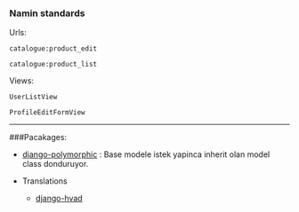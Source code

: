 ### Namin standards

Urls:

`catalogue:product_edit`

`catalogue:product_list`

Views:

`UserListView`

`ProfileEditFormView`


-----------

###Pacakages:

- [django-polymorphic](https://github.com/django-polymorphic/django-polymorphic)
: Base modele istek yapinca inherit olan model class donduruyor.

- Translations

    - [django-hvad](https://github.com/KristianOellegaard/django-hvad)


